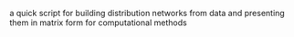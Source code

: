 a quick script for building distribution networks from data and presenting them in matrix form for computational methods
